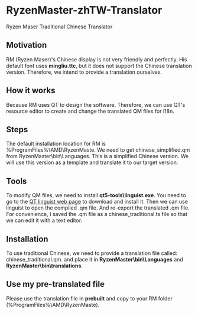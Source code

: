 # RyzenMaster-zhTW-Translator
Ryzen Maser Traditional Chinese Translator

## Motivation ##
RM (Ryzen Maser)'s Chinese display is not very friendly and perfectly. His default font uses **mingliu.ttc**, but it does not support the Chinese translation version. Therefore, we intend to provide a translation ourselves.

## How it works ##
Because RM uses QT to design the software. Therefore, we can use QT's resource editor to create and change the translated QM files for i18n.

## Steps ##
The default installation location for RM is %ProgramFiles%\AMD\RyzenMaste. We need to get chinese_simplified.qm from RyzenMaster\bin\Languages. This is a simplified Chinese version. We will use this version as a template and translate it to our target version.

## Tools ##
To modify QM files, we need to install **qt5-tools\linguist.exe**. You need to go to the [QT linguist web page](https://doc.qt.io/qt-5/qtlinguist-index.html) to download and install it. Then we can use linguist to open the compiled .qm file. And re-export the translated .qm file. For convenience, I saved the .qm file as a chinese_traditional.ts file so that we can edit it with a text editor.

## Installation ##
To use traditional Chinese, we need to provide a translation file called: chinese_traditional.qm. and place it in **RyzenMaster\bin\Languages** and **RyzenMaster\bin\translations**.

## Use my pre-translated file ##
Please use the translation file in **prebuilt** and copy to your RM folder (%ProgramFiles%\AMD\RyzenMaste).

